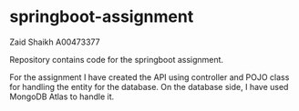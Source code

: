 # springboot-assignment
Zaid Shaikh
A00473377

Repository contains code for the springboot assignment.

For the assignment I have created the API using controller and POJO class for handling the entity for the database.
On the database side, I have used MongoDB Atlas to handle it. 